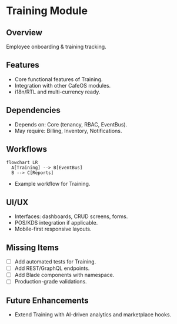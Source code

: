 # Training Module

## Overview
Employee onboarding & training tracking.

## Features
- Core functional features of Training.
- Integration with other CafeOS modules.
- i18n/RTL and multi-currency ready.

## Dependencies
- Depends on: Core (tenancy, RBAC, EventBus).
- May require: Billing, Inventory, Notifications.

## Workflows
```mermaid
flowchart LR
  A[Training] --> B[EventBus]
  B --> C[Reports]
```
- Example workflow for Training.

## UI/UX
- Interfaces: dashboards, CRUD screens, forms.
- POS/KDS integration if applicable.
- Mobile-first responsive layouts.

## Missing Items
- [ ] Add automated tests for Training.
- [ ] Add REST/GraphQL endpoints.
- [ ] Add Blade components with namespace.
- [ ] Production-grade validations.

## Future Enhancements
- Extend Training with AI-driven analytics and marketplace hooks.
